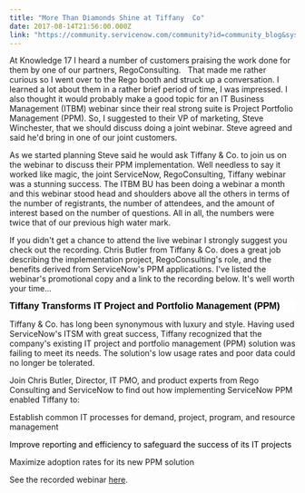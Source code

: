 ```yaml
---
title: "More Than Diamonds Shine at Tiffany  Co"
date: 2017-08-14T21:56:00.000Z
link: "https://community.servicenow.com/community?id=community_blog&sys_id=829c6ee1dbd0dbc01dcaf3231f961975"
---
```

<p>At Knowledge 17 I heard a number of customers praising the work done for them by one of our partners, RegoConsulting.   That made me rather curious so I went over to the Rego booth and struck up a conversation. I learned a lot about them in a rather brief period of time, I was impressed. I also thought it would probably make a good topic for an IT Business Management (ITBM) webinar since their real strong suite is Project Portfolio Management (PPM). So, I suggested to their VP of marketing, Steve Winchester, that we should discuss doing a joint webinar. Steve agreed and said he'd bring in one of our joint customers.</p><p>As we started planning Steve said he would ask Tiffany &amp; Co. to join us on the webinar to discuss their PPM implementation. Well needless to say it worked like magic, the joint ServiceNow, RegoConsulting, Tiffany webinar was a stunning success. The ITBM BU has been doing a webinar a month and this webinar stood head and shoulders above all the others in terms of the number of registrants, the number of attendees, and the amount of interest based on the number of questions. All in all, the numbers were twice that of our previous high water mark. </p><p>If you didn't get a chance to attend the live webinar I strongly suggest you check out the recording. Chris Butler from Tiffany &amp; Co. does a great job describing the implementation project, RegoConsulting's role, and the benefits derived from ServiceNow's PPM applications. I've listed the webinar's promotional copy and a link to the recording below. It's well worth your time…</p><p></p><p style="background: white;"><strong style="color: black; font-size: 12.0pt; font-family: 'Arial',sans-serif;">Tiffany Transforms IT Project and Portfolio Management (PPM)</strong></p><p>Tiffany &amp; Co. has long been synonymous with luxury and style. Having used ServiceNow's ITSM with great success, Tiffany recognized that the company's existing IT project and portfolio management (PPM) solution was failing to meet its needs. The solution's low usage rates and poor data could no longer be tolerated.</p><p>Join Chris Butler, Director, IT PMO, and product experts from Rego Consulting and ServiceNow to find out how implementing ServiceNow PPM enabled Tiffany to:</p><p>Establish common IT processes for demand, project, program, and resource management</p><p><span style="color: black;">Improve reporting and efficiency to safeguard the success of its IT projects</span></p><p>Maximize adoption rates for its new PPM solution</p><p>See the recorded webinar <a title="ww.servicenow.com/lpwbr/tiffany-transforms-it-project-and-portfolio-management.html" href="https://www.servicenow.com/lpwbr/tiffany-transforms-it-project-and-portfolio-management.html">here</a>.</p>